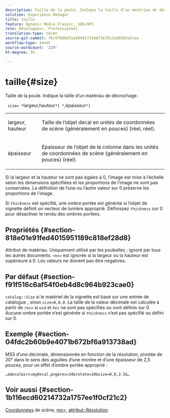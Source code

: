 ```yaml
---
description: Taille de la poule. Indique la taille d’un matériau de décrochage.
solution: Experience Manager
title: taille
feature: Dynamic Media Classic, SDK/API
role: Développeur, Professionnel
translation-type: tm+mt
source-git-commit: f6c97606d7a4209427316d7367013ad9585a5cae
workflow-type: tm+mt
source-wordcount: '219'
ht-degree: 3%

---
```



# taille{#size}

Taille de la poule. Indique la taille d’un matériau de décrochage.

` size= *`largeur,hauteur`*[ *`,épaisseur`*]`

<table id="simpletable_00B1226F3B8B49D895D1269AB03D5043"> 
 <tr class="strow"> 
  <td class="stentry"> <p> <span class="varname"> largeur, hauteur  </span> </p> </td> 
  <td class="stentry"> <p>Taille de l’objet decal en unités de coordonnées de scène (généralement en pouces) (réel, réel). </p> </td> 
 </tr> 
 <tr class="strow"> 
  <td class="stentry"> <p> <span class="varname"> épaisseur  </span> </p> </td> 
  <td class="stentry"> <p>Epaisseur de l’objet de la colonne dans les unités de coordonnées de scène (généralement en pouces) (réel). </p> </td> 
 </tr> 
</table>

Si la largeur et la hauteur ne sont pas égales à 0, l’image est mise à l’échelle selon les dimensions spécifiées et les proportions de l’image ne sont pas conservées. La définition de l’une ou l’autre valeur sur 0 préserve les proportions de l’image.

Si *`thickness`* est spécifié, une ombre portée est générée si l’objet de vignette définit un vecteur de lumière approprié. Définissez *`thickness`* sur 0 pour désactiver le rendu des ombres portées.

## Propriétés {#section-818e01e91fed4015951189c818ef28d8}

Attribut de matériau. Uniquement utilisé par les poubelles ; ignoré par tous les autres documents. `res=` est ignorée si la largeur ou la hauteur est supérieure à 0. Les valeurs ne doivent pas être négatives.

## Par défaut {#section-f91f516c6af54f0eb4d8c964b923cae0}

`catalog::Size` si le matériel de la vignette est basé sur une entrée de catalogue ; sinon  `size=0,0,0`. La taille de la valeur décimale est calculée à partir de `res=` si *`wid`* et *`hei`* ne sont pas spécifiés ou sont définis sur 0. Aucune ombre portée n’est générée si *`thickness`* n’est pas spécifié ou défini sur 0.

## Exemple {#section-04fdc2b60b9e4071b672bf6a913738ad}

MSS d’une décimale, dimensionnée en fonction de la résolution, pivotée de 20° dans le sens des aiguilles d’une montre et d’une épaisseur de 2,5 pouces, pour un effet d’ombre portée approprié :

`…&decal&src=myDecal.png&res=34&rotate=20&size=0,0,2.5&…`

## Voir aussi {#section-1b116ecd60214732a1757ee1f0cf21c2}

[Coordonnées](../../../../../ir-api/http-protocol/image-rendering-api-ref/c-ir-http-protocol-ref/c-ir-http-protocol-syntax-and-features/c-ir-vignettes/c-ir-scene-coordinates.md#concept-528507024fa640b19a2631357febf7f1) de scène,  [res=](../../../../../ir-api/http-protocol/image-rendering-api-ref/c-ir-http-protocol-ref/c-ir-http-protocol-command-reference/r-ir-res.md#reference-0ad9de8887144c83a6db97b4994f7c04),  [attribut::Résolution](../../../../../ir-api/material-cat/image-rendering-api-ref/c-ir-material-catalog/c-ir-attributes-reference/r-ir-resolution.md#reference-09fe14e6bfbf4db6b7f4369fffecc806)
